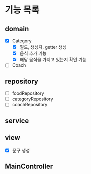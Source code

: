 # 기능 목록
## domain
- [x] Category
    - [x] 필드, 생성자, getter 생성
    - [x] 음식 추가 기능
    - [x] 해당 음식을 가지고 있는지 확인 기능
- [ ] Coach

## repository
- [ ] foodRepository
- [ ] categoryRepository
- [ ] coachRepository

## service


## view
- [x] 문구 생성


## MainController




